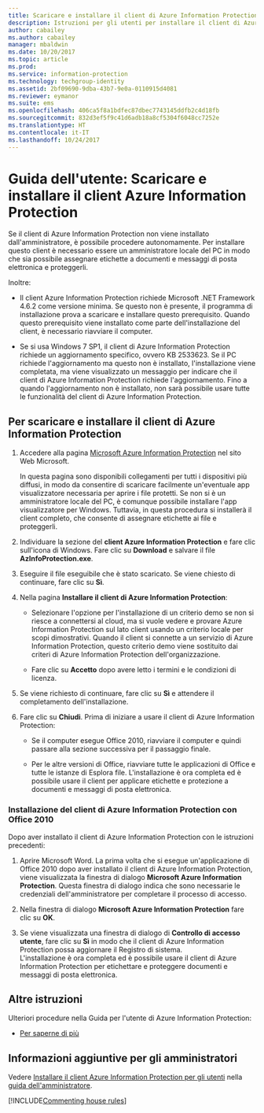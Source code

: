 ```yaml
---
title: Scaricare e installare il client di Azure Information Protection
description: Istruzioni per gli utenti per installare il client di Azure Information Protection per Windows, in modo da potere classificare e proteggere documenti e messaggi di posta elettronica.
author: cabailey
ms.author: cabailey
manager: mbaldwin
ms.date: 10/20/2017
ms.topic: article
ms.prod: 
ms.service: information-protection
ms.technology: techgroup-identity
ms.assetid: 2bf09690-9dba-43b7-9e0a-0110915d4081
ms.reviewer: eymanor
ms.suite: ems
ms.openlocfilehash: 406ca5f8a1bdfec87dbec7743145ddfb2c4d18fb
ms.sourcegitcommit: 832d3ef5f9c41d6adb18a8cf5304f6048cc7252e
ms.translationtype: HT
ms.contentlocale: it-IT
ms.lasthandoff: 10/24/2017
---
```

# <a name="user-guide-download-and-install-the-azure-information-protection-client"></a>Guida dell'utente: Scaricare e installare il client Azure Information Protection

Se il client di Azure Information Protection non viene installato dall'amministratore, è possibile procedere autonomamente. Per installare questo client è necessario essere un amministratore locale del PC in modo che sia possibile assegnare etichette a documenti e messaggi di posta elettronica e proteggerli.

Inoltre:

- Il client Azure Information Protection richiede Microsoft .NET Framework 4.6.2 come versione minima. Se questo non è presente, il programma di installazione prova a scaricare e installare questo prerequisito. Quando questo prerequisito viene installato come parte dell'installazione del client, è necessario riavviare il computer.

- Se si usa Windows 7 SP1, il client di Azure Information Protection richiede un aggiornamento specifico, ovvero KB 2533623. Se il PC richiede l'aggiornamento ma questo non è installato, l'installazione viene completata, ma viene visualizzato un messaggio per indicare che il client di Azure Information Protection richiede l'aggiornamento. Fino a quando l'aggiornamento non è installato, non sarà possibile usare tutte le funzionalità del client di Azure Information Protection. 

## <a name="to-download-and-install-the-azure-information-protection-client"></a>Per scaricare e installare il client di Azure Information Protection    

1.  Accedere alla pagina [Microsoft Azure Information Protection](https://go.microsoft.com/fwlink/?LinkId=303970) nel sito Web Microsoft.

    In questa pagina sono disponibili collegamenti per tutti i dispositivi più diffusi, in modo da consentire di scaricare facilmente un'eventuale app visualizzatore necessaria per aprire i file protetti. Se non si è un amministratore locale del PC, è comunque possibile installare l'app visualizzatore per Windows. Tuttavia, in questa procedura si installerà il client completo, che consente di assegnare etichette ai file e proteggerli. 

2. Individuare la sezione del **client Azure Information Protection** e fare clic sull'icona di Windows. Fare clic su **Download** e salvare il file **AzInfoProtection.exe**.     

3. Eseguire il file eseguibile che è stato scaricato. Se viene chiesto di continuare, fare clic su **Sì**.    

4. Nella pagina **Installare il client di Azure Information Protection**:     
    - Selezionare l'opzione per l'installazione di un criterio demo se non si riesce a connettersi al cloud, ma si vuole vedere e provare Azure Information Protection sul lato client usando un criterio locale per scopi dimostrativi. Quando il client si connette a un servizio di Azure Information Protection, questo criterio demo viene sostituito dai criteri di Azure Information Protection dell'organizzazione.    

    - Fare clic su **Accetto** dopo avere letto i termini e le condizioni di licenza.    

5. Se viene richiesto di continuare, fare clic su **Sì** e attendere il completamento dell'installazione.    

6. Fare clic su **Chiudi**. Prima di iniziare a usare il client di Azure Information Protection:    

    - Se il computer esegue Office 2010, riavviare il computer e quindi passare alla sezione successiva per il passaggio finale.    
        
    - Per le altre versioni di Office, riavviare tutte le applicazioni di Office e tutte le istanze di Esplora file. L'installazione è ora completa ed è possibile usare il client per applicare etichette e protezione a documenti e messaggi di posta elettronica.    

### <a name="installing-the-azure-information-protection-client-with-office-2010"></a>Installazione del client di Azure Information Protection con Office 2010    
Dopo aver installato il client di Azure Information Protection con le istruzioni precedenti:    

1. Aprire Microsoft Word. La prima volta che si esegue un'applicazione di Office 2010 dopo aver installato il client di Azure Information Protection, viene visualizzata la finestra di dialogo **Microsoft Azure Information Protection**. Questa finestra di dialogo indica che sono necessarie le credenziali dell'amministratore per completare il processo di accesso.

2. Nella finestra di dialogo **Microsoft Azure Information Protection** fare clic su **OK**.

3. Se viene visualizzata una finestra di dialogo di **Controllo di accesso utente**, fare clic su **Sì** in modo che il client di Azure Information Protection possa aggiornare il Registro di sistema.   
L'installazione è ora completa ed è possibile usare il client di Azure Information Protection per etichettare e proteggere documenti e messaggi di posta elettronica.

## <a name="other-instructions"></a>Altre istruzioni    
Ulteriori procedure nella Guida per l'utente di Azure Information Protection:

- [Per saperne di più](client-user-guide.md#what-do-you-want-to-do)

## <a name="additional-information-for-administrators"></a>Informazioni aggiuntive per gli amministratori    
Vedere [Installare il client Azure Information Protection per gli utenti](client-admin-guide-install.md) nella [guida dell'amministratore](client-admin-guide.md).
 

[!INCLUDE[Commenting house rules](../includes/houserules.md)]  
